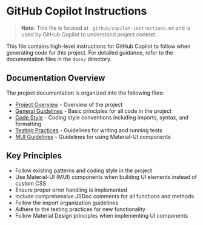 # GitHub Copilot Instructions

> **Note**: This file is located at `.github/copilot-instructions.md` and is used by GitHub Copilot to understand project context.

This file contains high-level instructions for GitHub Copilot to follow when generating code for this project. For detailed guidance, refer to the documentation files in the `docs/` directory.

## Documentation Overview

The project documentation is organized into the following files:

- [Project Overview](../docs/project-overview.md) - Overview of the project
- [General Guidelines](../docs/general-guidelines.md) - Basic principles for all code in the project
- [Code Style](../docs/code-style.md) - Coding style conventions including imports, syntax, and formatting
- [Testing Practices](../docs/testing-practices.md) - Guidelines for writing and running tests
- [MUI Guidelines](../docs/mui-guidelines.md) - Guidelines for using Material-UI components

## Key Principles

- Follow existing patterns and coding style in the project
- Use Material-UI (MUI) components when building UI elements instead of custom CSS
- Ensure proper error handling is implemented
- Include comprehensive JSDoc comments for all functions and methods
- Follow the import organization guidelines
- Adhere to the testing practices for new functionality
- Follow Material Design principles when implementing UI components
